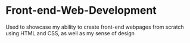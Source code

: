 # Front-end-Web-Development
Used to showcase my ability to create front-end webpages from scratch using HTML and CSS, as well as my sense of design
